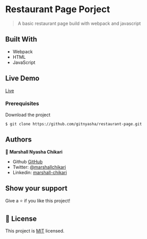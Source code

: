 # Restaurant Page Porject

> A basic restaurant page build with webpack and javascript

## Built With

- Webpack
- HTML
- JavaScript

## Live Demo

[Live](https://gitnyasha.github.io/restaurant-page/)

### Prerequisites

Download the project

    $ git clone https://github.com/gitnyasha/restaurant-page.git

## Authors

👤 **Marshall Nyasha Chikari**

- Github [GitHub](https://github.com/gitnyasha)
- Twitter: [@marshallchikari](https://twitter.com/marshallchikari)
- Linkedin: [marshall-chikari](https://linkedin.com/in/marshall-chikari-27532113a/)

## Show your support

Give a ⭐️ if you like this project!

## 📝 License

This project is [MIT]() licensed.
